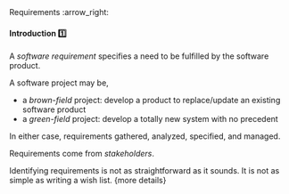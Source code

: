 <link rel="stylesheet" href="{{baseUrl}}/css/textbook.css">

<div class="website-content">

<div id="path">Requirements :arrow_right: </div>

<div id="title">

#### Introduction :one:

</div>

<div id="body">

A _software requirement_ specifies a need to be fulfilled by the software product.

A software project may be,
* a _brown-field_ project: develop a product to replace/update an existing software product
* a _green-field_ project: develop a totally new system with no precedent

In either case, requirements gathered, analyzed, specified, and managed.

Requirements come from _stakeholders_.

Identifying requirements is not as straightforward as it sounds. It is not as simple as writing a wish list.
{more details}

</div>

</div>
